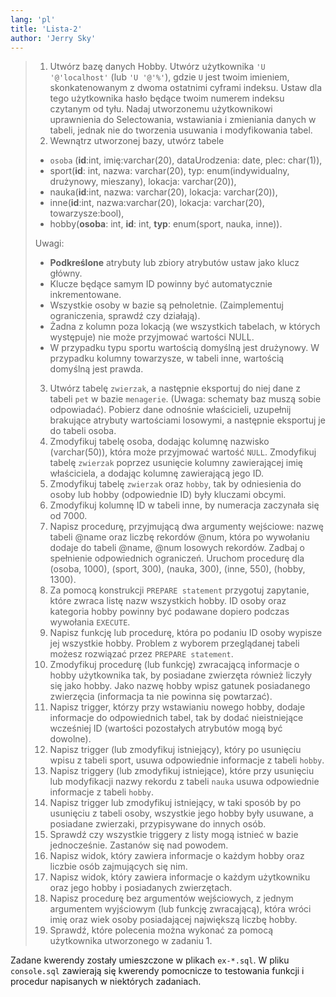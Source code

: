 ```yaml
---
lang: 'pl'
title: 'Lista-2'
author: 'Jerry Sky'
---
```


> 1. Utwórz bazę danych Hobby. Utwórz użytkownika `'U '@'localhost'` (lub `'U '@'%'`), gdzie `U` jest twoim imieniem, skonkatenowanym z dwoma ostatnimi cyframi indeksu. Ustaw dla tego użytkownika hasło będące twoim numerem indeksu czytanym od tyłu. Nadaj utworzonemu użytkownikowi uprawnienia do Selectowania, wstawiania i zmieniania danych w tabeli, jednak nie do tworzenia usuwania i modyfikowania tabel.
> 2. Wewnątrz utworzonej bazy, utwórz tabele
> - `osoba` (**id**:int, imię:varchar(20), dataUrodzenia: date, plec: char(1)),
> - sport(**id**: int, nazwa: varchar(20), typ: enum(indywidualny, drużynowy, mieszany), lokacja: varchar(20)),
> - nauka(**id**:int, nazwa: varchar(20), lokacja: varchar(20)),
> - inne(**id**:int, nazwa:varchar(20), lokacja: varchar(20), towarzysze:bool),
> - hobby(**osoba**: int, **id**: int, **typ**: enum(sport, nauka, inne)).
>
> Uwagi:
> - **Podkreślone** atrybuty lub zbiory atrybutów ustaw jako klucz główny.
> - Klucze będące samym ID powinny być automatycznie inkrementowane.
> - Wszystkie osoby w bazie są pełnoletnie. (Zaimplementuj ograniczenia, sprawdź czy działają).
> - Żadna z kolumn poza lokacją (we wszystkich tabelach, w których występuje) nie może przyjmować wartości NULL.
> - W przypadku typu sportu wartością domyślną jest drużynowy. W przypadku kolumny towarzysze, w tabeli inne, wartością domyślną jest prawda.
>
> 3. Utwórz tabelę `zwierzak`, a następnie eksportuj do niej dane z tabeli `pet` w bazie `menagerie`. (Uwaga: schematy baz muszą sobie odpowiadać). Pobierz dane odnośnie właścicieli, uzupełnij brakujące atrybuty wartościami losowymi, a następnie eksportuj je do tabeli osoba.
> 4. Zmodyfikuj tabelę osoba, dodając kolumnę nazwisko (varchar(50)), która może przyjmować wartość `NULL`. Zmodyfikuj tabelę `zwierzak` poprzez usunięcie kolumny zawierającej imię właściciela, a dodając kolumnę zawierającą jego ID.
> 5. Zmodyfikuj tabelę `zwierzak` oraz `hobby`, tak by odniesienia do osoby lub hobby (odpowiednie ID) były kluczami obcymi.
> 6. Zmodyfikuj kolumnę ID w tabeli inne, by numeracja zaczynała się od 7000.
> 7. Napisz procedurę, przyjmującą dwa argumenty wejściowe: nazwę tabeli @name oraz liczbę rekordów @num, która po wywołaniu dodaje do tabeli @name, @num losowych rekordów. Zadbaj o spełnienie odpowiednich ograniczeń. Uruchom procedurę dla (osoba, 1000), (sport, 300), (nauka, 300), (inne, 550), (hobby, 1300).
> 8. Za pomocą konstrukcji `PREPARE statement` przygotuj zapytanie, które zwraca listę nazw wszystkich hobby. ID osoby oraz kategoria hobby powinny być podawane dopiero podczas wywołania `EXECUTE`.
> 9. Napisz funkcję lub procedurę, która po podaniu ID osoby wypisze jej wszystkie hobby. Problem z wyborem przeglądanej tabeli możesz rozwiązać przez `PREPARE statement`.
> 10. Zmodyfikuj procedurę (lub funkcję) zwracającą informacje o hobby użytkownika tak, by posiadane zwierzęta również liczyły się jako hobby. Jako nazwę hobby wpisz gatunek posiadanego zwierzęcia (informacja ta nie powinna się powtarzać).
> 11. Napisz trigger, którzy przy wstawianiu nowego hobby, dodaje informacje do odpowiednich tabel, tak by dodać nieistniejące wcześniej ID (wartości pozostałych atrybutów mogą być dowolne).
> 12. Napisz trigger (lub zmodyfikuj istniejący), który po usunięciu wpisu z tabeli sport, usuwa odpowiednie informacje z tabeli `hobby`.
> 13. Napisz triggery (lub zmodyfikuj istniejące), które przy usunięciu lub modyfikacji nazwy rekordu z tabeli `nauka` usuwa odpowiednie informacje z tabeli `hobby`.
> 14. Napisz trigger lub zmodyfikuj istniejący, w taki sposób by po usunięciu z tabeli osoby, wszystkie jego hobby były usuwane, a posiadane zwierzaki, przypisywane do innych osób.
> 15. Sprawdź czy wszystkie triggery z listy mogą istnieć w bazie jednocześnie. Zastanów się nad powodem.
> 16. Napisz widok, który zawiera informacje o każdym hobby oraz liczbie osób zajmujących się nim.
> 17. Napisz widok, który zawiera informacje o każdym użytkowniku oraz jego hobby i posiadanych zwierzętach.
> 18. Napisz procedurę bez argumentów wejściowych, z jednym argumentem wyjściowym (lub funkcję zwracającą), która wróci imię oraz wiek osoby posiadającej największą liczbę hobby.
> 19. Sprawdź, które polecenia można wykonać za pomocą użytkownika utworzonego w zadaniu 1.

Zadane kwerendy zostały umieszczone w plikach `ex-*.sql`. W pliku `console.sql` zawierają się kwerendy pomocnicze to testowania funkcji i procedur napisanych w niektórych zadaniach.
